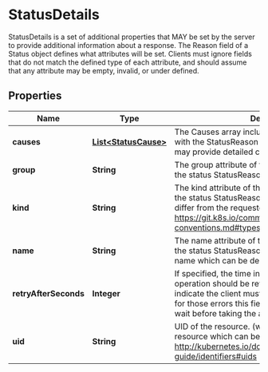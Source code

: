

# StatusDetails

StatusDetails is a set of additional properties that MAY be set by the server to provide additional information about a response. The Reason field of a Status object defines what attributes will be set. Clients must ignore fields that do not match the defined type of each attribute, and should assume that any attribute may be empty, invalid, or under defined.
## Properties

Name | Type | Description | Notes
------------ | ------------- | ------------- | -------------
**causes** | [**List&lt;StatusCause&gt;**](StatusCause.md) | The Causes array includes more details associated with the StatusReason failure. Not all StatusReasons may provide detailed causes. |  [optional]
**group** | **String** | The group attribute of the resource associated with the status StatusReason. |  [optional]
**kind** | **String** | The kind attribute of the resource associated with the status StatusReason. On some operations may differ from the requested resource Kind. More info: https://git.k8s.io/community/contributors/devel/api-conventions.md#types-kinds |  [optional]
**name** | **String** | The name attribute of the resource associated with the status StatusReason (when there is a single name which can be described). |  [optional]
**retryAfterSeconds** | **Integer** | If specified, the time in seconds before the operation should be retried. Some errors may indicate the client must take an alternate action - for those errors this field may indicate how long to wait before taking the alternate action. |  [optional]
**uid** | **String** | UID of the resource. (when there is a single resource which can be described). More info: http://kubernetes.io/docs/user-guide/identifiers#uids |  [optional]



